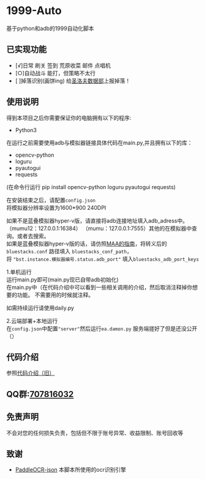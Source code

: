 # 1999-Auto

基于python和adb的1999自动化脚本

## 已实现功能
- [√]日常
   刷关 签到 荒原收菜 邮件 点唱机 
- [○]自动战斗
   能打，但策略不太行
- [ ]掉落识别(画饼ing)
   给[圣洛夫数据部](https://github.com/St-Pavlov-Data-Department)上报掉落！

## 使用说明
得到本项目之后你需要保证你的电脑拥有以下的程序:
- Python3

在运行之前需要使用adb与模拟器链接具体代码在main.py,并且拥有以下的库：
- opencv-python
- loguru
- pyautogui
- requests

(在命令行运行 pip install opencv-python loguru pyautogui requests)

在安装结束之后，请配置`config.json`  
将模拟器分辨率设置为1600*900 240DPI  

如果不是蓝叠模拟器hyper-v版，请直接将adb连接地址填入adb_adress中。 （mumu12：127.0.0.1:16384） （mumu：127.0.0.1:7555）其他的在模拟器中查询。或者去搜索。  
如果是蓝叠模拟器hyper-v版的话，请仿照[MAA的指南](https://maa.plus/docs/1.2-%E5%B8%B8%E8%A7%81%E9%97%AE%E9%A2%98.html#%E8%93%9D%E5%8F%A0%E6%A8%A1%E6%8B%9F%E5%99%A8%E6%AF%8F%E6%AC%A1%E5%90%AF%E5%8A%A8%E7%AB%AF%E5%8F%A3%E5%8F%B7%E9%83%BD%E4%B8%8D%E4%B8%80%E6%A0%B7-hyper-v)，将转义后的 `bluestacks.conf` 路径填入  `bluestacks_conf_path`，  
将 `"bst.instance.模拟器编号.status.adb_port"` 填入`bluestacks_adb_port_keys` 

1.单机运行  
   运行main.py即可(main.py现已自带adb初始化)  
   在main.py中（在代码介绍中可以看到一些相关调用的介绍，然后取消注释掉你想要的功能。 不需要用的时候就注释。
   
   如需持续运行请使用daily.py

2.云端部署+本地运行  
   在`config.json`中配置`"server"`然后运行`ea.damon.py`
   服务端搓好了但是还没公开（）

## 代码介绍
   参照[代码介绍（旧）](https://github.com/YumisLink/1999-Auto/blob/main/docs/%E4%BB%A3%E7%A0%81%E4%BB%8B%E7%BB%8D(%E6%97%A7).md)

## QQ群:[707816032](http://qm.qq.com/cgi-bin/qm/qr?_wv=1027&k=Htwi2RJhZZqG41c_8loRfOq3z-ZIViqw&authKey=hFwGqmoCiaqcm2Gi7cfVUYizrqFlV4Yboo81hbPcgJWLXj3ejsEpBwS989jZ3rLr&noverify=0&group_code=707816032)

## 免责声明
不会对您的任何损失负责，包括但不限于账号异常、收益限制、账号回收等

## 致谢
- [PaddleOCR-json](https://github.com/hiroi-sora/PaddleOCR-json)
   本脚本所使用的ocr识别引擎